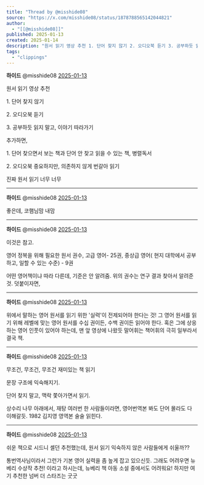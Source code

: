 ```yaml
---
title: "Thread by @misshide08"
source: "https://x.com/misshide08/status/1878788565142044821"
author:
  - "[[@misshide08]]"
published: 2025-01-13
created: 2025-01-14
description: "원서 읽기 영상 추천 1. 단어 찾지 않기 2. 오디오북 듣기 3. 공부하듯 읽지 말고, 이야기 따라가기 추가하면, 1. 단어 찾으면서 보는 책과 단어 안 찾고 읽을 수 있는 책, 병렬독서 2. 오디오북 중요하지만, 의존하지 않게 번갈아 읽"
tags:
  - "clippings"
---
```

**하이드** @misshide08 [2025-01-13](https://x.com/misshide08/status/1878788565142044821)

원서 읽기 영상 추천

1\. 단어 찾지 않기

2\. 오디오북 듣기

3\. 공부하듯 읽지 말고, 이야기 따라가기

추가하면,

1\. 단어 찾으면서 보는 책과 단어 안 찾고 읽을 수 있는 책, 병렬독서

2\. 오디오북 중요하지만, 의존하지 않게 번갈아 읽기

진짜 원서 읽기 너무 너무

---

**하이드** @misshide08 [2025-01-13](https://x.com/misshide08/status/1878788925906690249)

좋은데, 코햄님맘 내맘

---

**하이드** @misshide08 [2025-01-13](https://x.com/misshide08/status/1878801668319646158)

이것은 참고.

영어 정복을 위해 필요한 원서 권수, 고급 영어- 25권, 중상급 영어( 현지 대학에서 공부하고, 일할 수 있는 수준) - 9권

어떤 영어책이냐 따라 다른데, 기준은 안 알려줌. 위의 권수는 연구 결과 찾아서 알려준 것. 덧붙이자면,

---

**하이드** @misshide08 [2025-01-13](https://x.com/misshide08/status/1878802396140466204)

위에서 말하는 영어 원서를 읽기 위한 '실력'이 전제되어야 한다는 것! 그 영어 원서를 읽기 위해 레벨에 맞는 영어 원서를 수십 권이든, 수백 권이든 읽어야 한다. 혹은 그에 상응하는 영어 인풋이 있어야 하는데, 맨 앞 영상에 나왔듯 말어휘는 책어휘의 극히 일부라서 결국 책.

---

**하이드** @misshide08 [2025-01-13](https://x.com/misshide08/status/1878804598535991785)

무조건, 무조건, 무조건 재미있는 책 읽기

문장 구조에 익숙해지기.

단어 찾지 말고, 맥락 쫓아가면서 읽기.

상수리 나무 아래에서, 재탕 여러번 한 사람들이라면, 영어번역본 봐도 단어 몰라도 다 이해갈듯. 1982 김지영 영역본 술술 읽힌다.

---

**하이드** @misshide08 [2025-01-13](https://x.com/misshide08/status/1878805358791270832)

쉬운 책으로 시드니 셸던 추천했는데, 원서 읽기 익숙하지 않은 사람들에게 쉬울까??

통번역사님이라서 그런가 기본 영어 실력을 좀 높게 잡고 있으신듯. 그래도 어려우면 뉴베리 수상작 추천! 이라고 하시는데, 뉴베리 책 아동 소설 중에서도 어려워요! 하지만 여기 추천한 넘버 더 스타즈는 굿굿